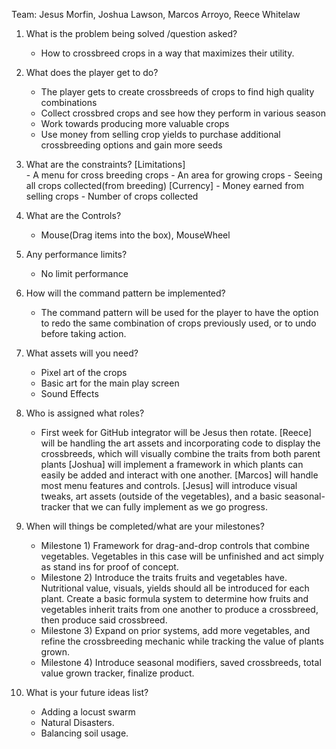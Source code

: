 Team: Jesus Morfin, Joshua Lawson, Marcos Arroyo, Reece Whitelaw

1) What is the problem being solved /question asked?
    - How to crossbreed crops in a way that maximizes their utility.

2) What does the player get to do?
    - The player gets to create crossbreeds of crops to find high quality combinations
    - Collect crossbred crops and see how they perform in various season
    - Work towards producing more valuable crops
    - Use money from selling crop yields to purchase additional crossbreeding options and gain more seeds

3) What are the constraints?
     [Limitations]  
        - A menu for cross breeding crops
        - An area for growing crops 
        - Seeing all crops collected(from breeding)
    [Currency]
        - Money earned from selling crops
        - Number of crops collected

4) What are the Controls?
    - Mouse(Drag items into the box), MouseWheel

 5) Any performance limits?
    - No limit performance

6) How will the command pattern be implemented?
    - The command pattern will be used for the player to have the option to redo the same combination of crops previously used, or to undo before taking action.

7) What assets will you need?
    - Pixel art of the crops
    - Basic art for the main play screen
    - Sound Effects

8) Who is assigned what roles?
    - First week for GitHub integrator will be Jesus then rotate. 
    [Reece] will be handling the art assets and incorporating code to display the crossbreeds, which will visually combine the traits from both parent plants
    [Joshua] will implement a framework in which plants can easily be added and interact with one another.
    [Marcos] will handle most menu features and controls.
    [Jesus] will introduce visual tweaks, art assets (outside of the vegetables), and a basic seasonal-tracker that we can fully implement as we go progress.

9) When will things be completed/what are your milestones?
    - Milestone 1) Framework for drag-and-drop controls that combine vegetables. Vegetables in this case will be unfinished and act simply as stand ins for proof of concept.
    - Milestone 2) Introduce the traits fruits and vegetables have. Nutritional value, visuals, yields should all be introduced for each plant. Create a basic formula system to determine how fruits and vegetables inherit traits from one another to produce a crossbreed, then produce said crossbreed.
    - Milestone 3) Expand on prior systems, add more vegetables, and refine the crossbreeding mechanic while tracking the value of plants grown.
    - Milestone 4) Introduce seasonal modifiers, saved crossbreeds, total value grown tracker, finalize product.

10) What is your future ideas list?
    - Adding a locust swarm
    - Natural Disasters.
    - Balancing soil usage.
